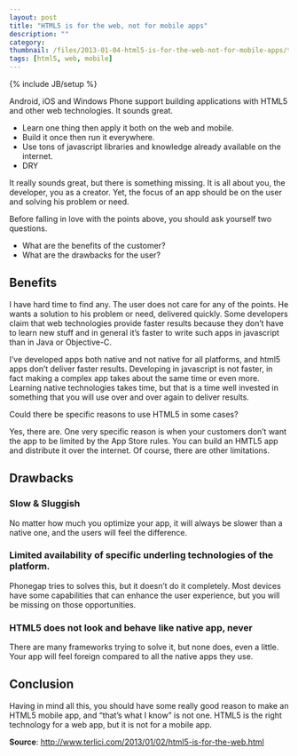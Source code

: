 ```yaml
---
layout: post
title: "HTML5 is for the web, not for mobile apps"
description: ""
category: 
thumbnail: /files/2013-01-04-html5-is-for-the-web-not-for-mobile-apps/thumbnail.png
tags: [html5, web, mobile]
---
```

{% include JB/setup %}

Android, iOS and Windows Phone support building applications with HTML5 and other web technologies. It sounds great.

* Learn one thing then apply it both on the web and mobile.
* Build it once then run it everywhere.
* Use tons of javascript libraries and knowledge already available on the internet.
* DRY

It really sounds great, but there is something missing. It is all about you, the developer, you as a creator. Yet, the focus of an app should be on the user and solving his problem or need.

Before falling in love with the points above, you should ask yourself two questions.

* What are the benefits of the customer?
* What are the drawbacks for the user?

## Benefits

I have hard time to find any. The user does not care for any of the points. He wants a solution to his problem or need, delivered quickly. Some developers claim that web technologies provide faster results because they don’t have to learn new stuff and in general it’s faster to write such apps in javascript than in Java or Objective-C.

I’ve developed apps both native and not native for all platforms, and html5 apps don’t deliver faster results. Developing in javascript is not faster, in fact making a complex app takes about the same time or even more. Learning native technologies takes time, but that is a time well invested in something that you will use over and over again to deliver results.

Could there be specific reasons to use HTML5 in some cases?

Yes, there are. One very specific reason is when your customers don’t want the app to be limited by the App Store rules. You can build an HMTL5 app and distribute it over the internet. Of course, there are other limitations.

## Drawbacks

### Slow & Sluggish

No matter how much you optimize your app, it will always be slower than a native one, and the users will feel the difference.

### Limited availability of specific underling technologies of the platform.

Phonegap tries to solves this, but it doesn’t do it completely. Most devices have some capabilities that can enhance the user experience, but you will be missing on those opportunities.

### HTML5 does not look and behave like native app, never

There are many frameworks trying to solve it, but none does, even a little. Your app will feel foreign compared to all the native apps they use.

## Conclusion

Having in mind all this, you should have some really good reason to make an HTML5 mobile app, and “that’s what I know” is not one. HTML5 is the right technology for a web app, but it is not for a mobile app.

**Source**: <http://www.terlici.com/2013/01/02/html5-is-for-the-web.html>

